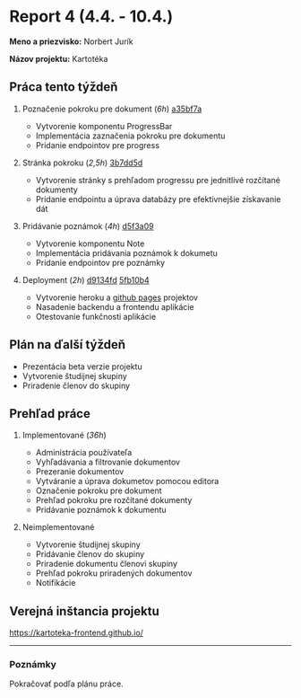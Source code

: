 # Report 4 (4.4. - 10.4.)

**Meno a priezvisko:** Norbert Jurík

**Názov projektu:** Kartotéka

## Práca tento týždeň

1. Poznačenie pokroku pre dokument (_6h_) [a35bf7a](https://github.com/NorbertJu/kartoteka/commit/a35bf7a4c3ec86ab6b204d3cd1cda00ec17825ba)
   - Vytvorenie komponentu ProgressBar
   - Implementácia zaznačenia pokroku pre dokumentu
   - Pridanie endpointov pre progress

2. Stránka pokroku (_2,5h_) [3b7dd5d](https://github.com/NorbertJu/kartoteka/commit/3b7dd5de430949c71aa932aaa164b833af587dc5)
   - Vytvorenie stránky s prehľadom progressu pre jednitlivé rozčítané dokumenty
   - Pridanie endpointu a úprava databázy pre efektívnejšie získavanie dát

3. Pridávanie poznámok (_4h_) [d5f3a09](https://github.com/NorbertJu/kartoteka/commit/d5f3a09e46abef7872ddb1a27b29cdb50f591f8e)
   - Vytvorenie komponentu Note
   - Implementácia pridávania poznámok k dokumetu
   - Pridanie endpointov pre poznámky

4. Deployment (_2h_) [d9134fd](https://github.com/NorbertJu/kartoteka/commit/d9134fdb4630a5ba5d668f5f3b6ef7f3757e6e08) [5fb10b4](https://github.com/NorbertJu/kartoteka/commit/5fb10b4fc43391ba722c7f584768cb33883f00be)
   - Vytvorenie heroku a [github pages](https://github.com/kartoteka-frontend/kartoteka-frontend.github.io) projektov
   - Nasadenie backendu a frontendu aplikácie
   - Otestovanie funkčnosti aplikácie

## Plán na ďalší týždeň

- Prezentácia beta verzie projektu
- Vytvorenie študijnej skupiny
- Priradenie členov do skupiny

## Prehľad práce

1. Implementované (_36h_)
   - Administrácia používateľa
   - Vyhľadávania a filtrovanie dokumentov
   - Prezeranie dokumentov
   - Vytváranie a úprava dokumetov pomocou editora
   - Označenie pokroku pre dokument
   - Prehľad pokroku pre rozčítané dokumenty
   - Pridávanie poznámok k dokumentu

2. Neimplementované
   - Vytvorenie študijnej skupiny
   - Pridávanie členov do skupiny
   - Priradenie dokumentu členovi skupiny
   - Prehľad pokroku priradených dokumentov
   - Notifikácie

## Verejná inštancia projektu

https://kartoteka-frontend.github.io/

---

### Poznámky

Pokračovať podľa plánu práce.
